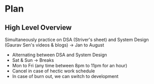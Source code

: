 # Plan 

## High Level Overview
Simultaneously practice on DSA (Striver's sheet) and System Design (Gaurav Sen's videos & blogs) -> Jan to August 
  - Alternating between DSA and System Design 
  - Sat & Sun -> Breaks 
  - Mon to Fri (any time between 8pm to 11pm for an hour) 
  - Cancel in case of hectic work schedule 
  - In case of burn out, we can switch to development
